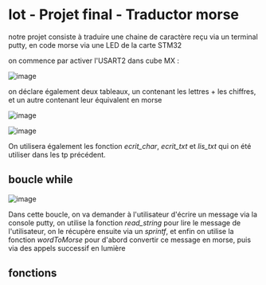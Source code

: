 # Iot - Projet final - Traductor morse

notre projet consiste à traduire une chaine de caractère reçu via un terminal putty, en code morse via une LED de la carte STM32


on commence par activer l'USART2 dans cube MX :

![image](https://user-images.githubusercontent.com/80094480/160366463-d9872563-6574-4f47-9133-d5daca2054d1.png)

on déclare également deux tableaux, un contenant les lettres + les chiffres, et un autre contenant leur équivalent en morse

![image](https://user-images.githubusercontent.com/80094480/160370230-73cc1728-2d1e-452c-af64-c6c63a0f52cf.png)

![image](https://user-images.githubusercontent.com/80094480/160370359-fb66a513-8f5e-424f-a0c6-7dc5b6b50b32.png)

On utilisera également les fonction *ecrit_char*, *ecrit_txt* et *lis_txt* qui on été utiliser dans les tp précédent.

## boucle while
![image](https://user-images.githubusercontent.com/80094480/160368217-0b3c25ff-e19e-4f7e-8d43-4af69d951c0b.png)

Dans cette boucle, on va demander à l'utilisateur d'écrire un message via la console putty,
on utilise la fonction *read_string* pour lire le message de l'utilisateur, on le récupère ensuite via un *sprintf*, 
et enfin on utilise la fonction *wordToMorse* pour d'abord convertir ce message en morse, puis via des appels successif en lumière

## fonctions
